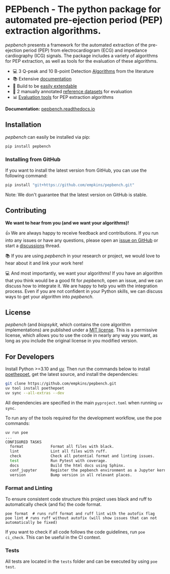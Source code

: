 # PEPbench - The python package for automated pre-ejection period (PEP) extraction algorithms.

_pepbench_ presents a framework for the automated extraction of the pre-ejection period (PEP) from
electrocardiogram (ECG) and impedance cardiography (ICG) signals. The package includes a variety of 
algorithms for PEP extraction, as well as tools for the evaluation of these algorithms.


- 💻 3 Q-peak and 10 B-point Detection [Algorithms](https://pepbench.readthedocs.io/en/latest/modules/index.html) from the literature
- 📚 Extensive [documentation](https://pepbench.readthedocs.io/en/latest/)
- 📝 Build to be [easily extendable](https://pepbench.readthedocs.io/en/latest/source/user_guide/create_own_algorithm.html)
- 📁 2 manually annotated [reference datasets](https://pepbench.readthedocs.io/en/latest/source/user_guide/datasets.html) for evaluation  
- 📊 [Evaluation tools](https://pepbench.readthedocs.io/en/latest/source/user_guide/evaluation.html) for PEP extraction algorithms

**Documentation:** [pepbench.readthedocs.io](https://pepbench.readthedocs.io/en/latest/README.html)


## Installation

_pepbench_ can easily be installed via pip:

```bash
pip install pepbench
```

### Installing from GitHub

If you want to install the latest version from GitHub, you can use the following command:

```bash
pip install "git+https://github.com/empkins/pepbench.git"
```

Note: We don't guarantee that the latest version on GitHub is stable.


## Contributing

**We want to hear from you (and we want your algorithms)!**

👍 We are always happy to receive feedback and contributions.
If you run into any issues or have any questions, please open an [issue on GitHub](https://github.com/empkins/pepbench/issues)
or start a [discussions](https://github.com/empkins/pepbench/discussions) thread.

📚 If you are using *pepbench* in your research or project, we would love to hear about it and link your work here!

💻 And most importantly, we want your algorithms!
If you have an algorithm that you think would be a good fit for _pepbench_, open an issue, and we can discuss how to integrate it.
We are happy to help you with the integration process.
Even if you are not confident in your Python skills, we can discuss ways to get your algorithm into _pepbench_.


## License

_pepbench_ (and _biopsykit_, which contains the core algorithm implementations) are published under a 
[MIT license](https://opensource.org/license/mit/). This is a permissive license, which allows you to use the code in 
nearly any way you want, as long as you include the original license in you modified version.


## For Developers

Install Python >=3.10 and [uv](https://docs.astral.sh/uv/getting-started/installation/).
Then run the commands below to install [poethepoet](`https://poethepoet.natn.io`), get the latest source,
and install the dependencies:

```bash
git clone https://github.com/empkins/pepbench.git
uv tool install poethepoet
uv sync --all-extras --dev
```

All dependencies are specified in the main `pyproject.toml` when running `uv sync`.

To run any of the tools required for the development workflow, use the poe commands:

```bash
uv run poe
...
CONFIGURED TASKS
  format            Format all files with black.
  lint              Lint all files with ruff.
  check             Check all potential format and linting issues.
  test              Run Pytest with coverage.
  docs              Build the html docs using Sphinx.
  conf_jupyter      Register the pepbench environment as a Jupyter kernel for testing.
  version           Bump version in all relevant places.

```

### Format and Linting

To ensure consistent code structure this project uses black and ruff to automatically check (and fix) the code format.

```
poe format  # runs ruff format and ruff lint with the autofix flag
poe lint # runs ruff without autofix (will show issues that can not automatically be fixed)
```

If you want to check if all code follows the code guidelines, run `poe ci_check`.
This can be useful in the CI context.


### Tests

All tests are located in the `tests` folder and can be executed by using `poe test`.